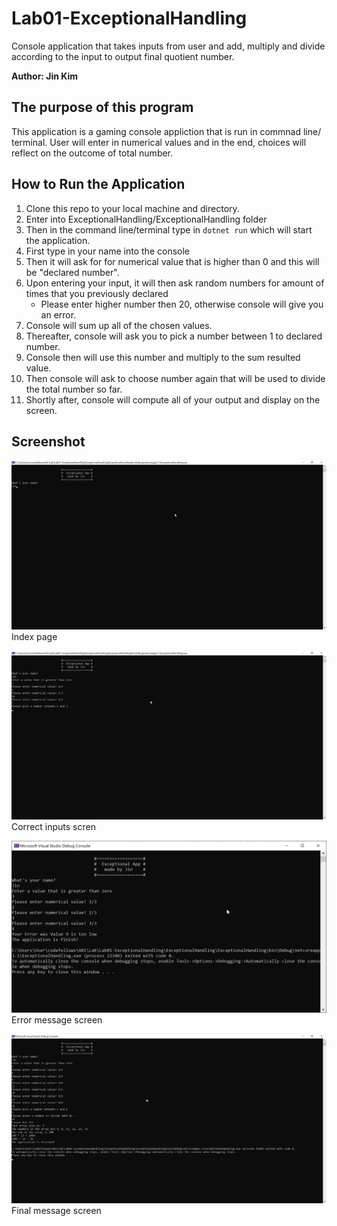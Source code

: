 # Lab01-ExceptionalHandling
Console application that takes inputs from user and add, multiply and divide according to the input to output final quotient number.

**Author: Jin Kim**

## The purpose of this program
This application is a gaming console appliction that is run in commnad line/ terminal. User will enter in numerical values and in the end, choices will reflect on the outcome of total number.

## How to Run the Application
1. Clone this repo to your local machine and directory.
2. Enter into ExceptionalHandling/ExceptionalHandling folder
3. Then in the command line/terminal type in `dotnet run` which will start the application.
4. First type in your name into the console
5. Then it will ask for for numerical value that is higher than 0 and this will be "declared number".
6. Upon entering your input, it will then ask random numbers for amount of times that you previously declared  
	- Please enter higher number then 20, otherwise console will give you an error.
7. Console will sum up all of the chosen values.
8. Thereafter, console will ask you to pick a number between 1 to declared number.
9. Console then will use this number and multiply to the sum resulted value.
10. Then console will ask to choose number again that will be used to divide the total number so far.
11. Shortly after, console will compute all of your output and display on the screen.

## Screenshot
![Index Console](./Index.png)
Index page

![process Console](./correctInput.png)
Correct inputs scren

![Error Message Screen](./errorMessage.png)
Error message screen

![Final Console](./finals.png)
Final message screen




